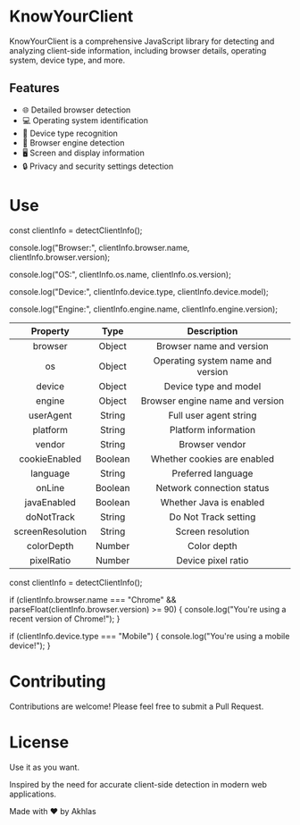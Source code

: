 
# KnowYourClient

KnowYourClient is a comprehensive JavaScript library for detecting and analyzing client-side information, including browser details, operating system, device type, and more.

## Features

- 🌐 Detailed browser detection
- 💻 Operating system identification
- 📱 Device type recognition
- 🚀 Browser engine detection
- 🖥️ Screen and display information
- 🔒 Privacy and security settings detection

# Use
<script src="knowyourclient.js"></script>

const clientInfo = detectClientInfo();

console.log("Browser:", clientInfo.browser.name, clientInfo.browser.version);

console.log("OS:", clientInfo.os.name, clientInfo.os.version);

console.log("Device:", clientInfo.device.type, clientInfo.device.model);

console.log("Engine:", clientInfo.engine.name, clientInfo.engine.version);

|     Property     |   Type  |            Description            |
|:----------------:|:-------:|:---------------------------------:|
| browser          | Object  | Browser name and version          |
| os               | Object  | Operating system name and version |
| device           | Object  | Device type and model             |
| engine           | Object  | Browser engine name and version   |
| userAgent        | String  | Full user agent string            |
| platform         | String  | Platform information              |
| vendor           | String  | Browser vendor                    |
| cookieEnabled    | Boolean | Whether cookies are enabled       |
| language         | String  | Preferred language                |
| onLine           | Boolean | Network connection status         |
| javaEnabled      | Boolean | Whether Java is enabled           |
| doNotTrack       | String  | Do Not Track setting              |
| screenResolution | String  | Screen resolution                 |
| colorDepth       | Number  | Color depth                       |
| pixelRatio       | Number  | Device pixel ratio                |

const clientInfo = detectClientInfo();

if (clientInfo.browser.name === "Chrome" && parseFloat(clientInfo.browser.version) >= 90) {
  console.log("You're using a recent version of Chrome!");
}

if (clientInfo.device.type === "Mobile") {
  console.log("You're using a mobile device!");
}

# Contributing
Contributions are welcome! Please feel free to submit a Pull Request.

# License
Use it as you want.

Inspired by the need for accurate client-side detection in modern web applications.


Made with ❤️ by Akhlas
